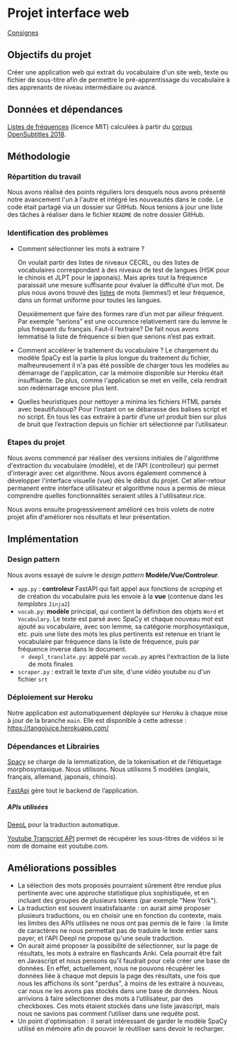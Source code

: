 # Projet interface web

[Consignes](https://loicgrobol.github.io/web-interfaces/assignments/projets.html)

## Objectifs du projet

Créer une application web qui extrait du vocabulaire d'un site web, texte ou fichier de sous-titre afin de permettre le pré-apprentissage du vocabulaire à des apprenants de niveau intermédiaire ou avancé.

## Données et dépendances

[Listes de fréquences](https://github.com/hermitdave/FrequencyWords) (licence MIT) calculées à partir du [corpus OpenSubtitles 2018](https://opus.nlpl.eu/OpenSubtitles2018.php).



## Méthodologie

### Répartition du travail
Nous avons réalisé des points réguliers lors desquels nous avons présenté notre avancement l'un à l'autre et intégré les nouveautés dans le code. Le code était partagé via un dossier sur GitHub. Nous tenions à jour une liste des tâches à réaliser dans le fichier `README` de notre dossier GitHub.

### Identification des problèmes
- Comment sélectionner les mots à extraire ? 

  On voulait partir des listes de niveaux CECRL, ou des listes de vocabulaires correspondant à des niveaux de test de langues (HSK pour le chinois et JLPT pour le japonais). Mais après tout la fréquence paraissait une mesure suffisante pour évaluer la difficulté d’un mot. De plus nous avons trouvé des [listes](https://github.com/hermitdave/FrequencyWords) de mots (lemmes!) et leur fréquence, dans un format uniforme pour toutes les langues. 

  Deuxièmement que faire des formes rare d’un mot par ailleur fréquent. Par exemple “serions” est une occurence relativement rare du lemme le plus fréquent du français. Faut-il l’extraire? De fait nous avons lemmatisé la liste de fréquence si bien que serions n’est pas extrait.

- Comment accélérer le traitement du vocabulaire ? Le chargement du modèle SpaCy est la partie la plus longue du traitement du fichier, malheureusement il n'a pas été possible de charger tous les modèles au démarrage de l'application, car la mémoire disponible sur Heroku était insuffisante. De plus, comme l'application se met en veille, cela rendrait son redémarrage encore plus lent.

- Quelles heuristiques pour nettoyer a minima les fichiers HTML parsés avec beautifulsoup? Pour l’instant on se débarasse des balises script et no script. En tous les cas extraire à partir d’une url produit bien sur plus de bruit que l’extraction depuis un fichier srt sélectionné par l’utilisateur.

  

  

### Etapes du projet

Nous avons commencé par réaliser des versions initiales de l'algorithme d'extraction du vocabulaire (modèle), et de l'API (controlleur) qui permet d'interagir avec cet algorithme. Nous avons également commencé à développer l'interface visuelle (vue) dès le début du projet. Cet aller-retour permanent entre interface utilisateur et algorithme nous a permis de mieux comprendre quelles fonctionnalités seraient utiles à l'utilisateur.rice.

Nous avons ensuite progressivement amélioré ces trois volets de notre projet afin d'améliorer nos résultats et leur présentation.

## Implémentation





### Design pattern

Nous avons essayé de suivre le *design pattern* **Modèle/Vue/Controleur**.
* `app.py` : **controleur** FastAPI qui fait appel aux fonctions de *scraping* et de création du vocabulaire puis les envoie à la **vue** (contenue dans les *templates* `Jinja2`)
* `vocab.py`: **modèle** principal, qui contient la définition des objets `Word` et `Vocabulary`. Le texte est parsé avec SpaCy et chaque nouveau mot est ajouté au vocabulaire, avec son lemme, sa catégorie morphosyntaxique, etc. puis une liste des mots les plus pertinents est retenue en triant le vocabulaire par fréquence dans la liste de fréquence, puis par fréquence inverse dans le document.
    * `deepl_translate.py`: appelé par `vocab.py` après l'extraction de la liste de mots finales
* `scraper.py` : extrait le texte d'un site, d'une vidéo youtube ou d'un fichier `srt` 

### Déploiement sur Heroku
Notre application est automatiquement déployée sur Heroku à chaque mise à jour de la branche `main`. Elle est disponible à cette adresse : https://tangojuice.herokuapp.com/



### Dépendances et Librairies

[Spacy](https://spacy.io) se charge de la lemmatization, de la tokenisation et de l’étiquetage morphosyntaxique. Nous utilisons. Nous utilisons 5 modèles (anglais, français, allemand, japonais, chinois).

[FastApi]() gère tout le backend de l’application. 

##### APIs utilisées

[DeepL](https://pypi.org/project/deepl/) pour la traduction automatique.

[Youtube Transcript API](https://pypi.org/project/youtube-transcript-api/) permet de  récupérer les sous-titres de vidéos si le nom de domaine est 	 youtube.com.





## Améliorations possibles
*  La sélection des mots proposés pourraient sûrement être rendue plus pertinente avec une approche statistique plus sophistiquée, et en incluant des groupes de plusieurs tokens (par exemple "New York").
*  La traduction est souvent insatisfaisante : on aurait aimé proposer plusieurs traductions, ou en choisir une en fonction du contexte, mais les limites des APIs utilisées ne nous ont pas permis de le faire : la limite de caractères ne nous permettait pas de traduire le texte entier sans payer, et l'API Deepl ne propose qu'une seule traduction.
* On aurait aimé proposer la possibilité de sélectionner, sur la page de résultats, les mots à extraire en flashcards Anki. Cela pourrait être fait en Javascript et nous pensons qu'il faudrait pour cela créer une base de données. En effet, actuellement, nous ne pouvons récupérer les données liée à chaque mot depuis la page des résultats, une fois que nous les affichons ils sont "perdus", à moins de les extraire à nouveau, car nous ne les avons pas stockés dans une base de données.  Nous arrivions à faire sélectionner des mots à l’utilisateur, par des checkboxes. Ces mots étaient stockés dans une liste javascript, mais nous ne savions pas comment l’utiliser dans une requête post. 
* Un point d'optimisation : il serait intéressant de garder le modèle SpaCy utilisé en mémoire afin de pouvoir le réutiliser sans devoir le recharger.